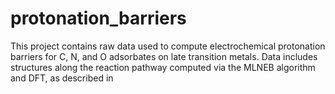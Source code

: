 # protonation_barriers

This project contains raw data used to compute electrochemical protonation barriers for C, N, and O adsorbates on late transition metals.
Data includes structures along the reaction pathway computed via the MLNEB algorithm and DFT, as described in <publication>
